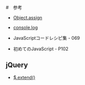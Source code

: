 #　参考

- [Object.assign](https://developer.mozilla.org/ja/docs/Web/JavaScript/Reference/Global_Objects/Object/assign)  
- [console.log](https://developer.mozilla.org/ja/docs/Web/API/Console/log)  

- JavaScriptコードレシピ集 - 069  
- 初めてのJavaScript - P102  

## jQuery

- [$.extend()](http://js.studio-kingdom.com/jquery/utilities/extend)  